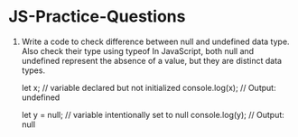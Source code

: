 # JS-Practice-Questions
 1. Write a code to check difference between null and undefined data type. Also check their type using typeof
    In JavaScript, both null and undefined represent the absence of a value, but they are distinct data types.

    let x;           // variable declared but not initialized
    console.log(x);  // Output: undefined

    let y = null;    // variable intentionally set to null
    console.log(y);  // Output: null
